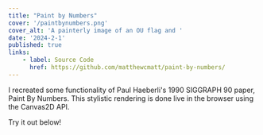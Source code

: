 ```yaml
---
title: "Paint by Numbers"
cover: '/paintbynumbers.png'
cover_alt: 'A painterly image of an OU flag and '
date: '2024-2-1'
published: true
links:
    - label: Source Code
      href: https://github.com/matthewcmatt/paint-by-numbers/
---
```

<script>
    import { PaintByNumbers } from "@matthewcmatt/paint-by-numbers";
</script>

I recreated some functionality of Paul Haeberli's 1990 SIGGRAPH 90 paper, Paint By Numbers. This stylistic rendering is done live in the browser using the Canvas2D API.

Try it out below!

<PaintByNumbers imageURL="/skydance.jpeg"/>
